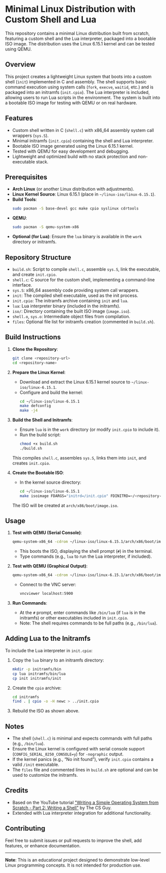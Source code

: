 # Minimal Linux Distribution with Custom Shell and Lua

This repository contains a minimal Linux distribution built from scratch, featuring a custom shell and the Lua interpreter, packaged into a bootable ISO image. The distribution uses the Linux 6.15.1 kernel and can be tested using QEMU.

## Overview

This project creates a lightweight Linux system that boots into a custom shell (`init`) implemented in C and assembly. The shell supports basic command execution using system calls (`fork`, `execve`, `waitid`, etc.) and is packaged into an initramfs (`init.cpio`). The Lua interpreter is included, allowing users to run Lua scripts in the environment. The system is built into a bootable ISO image for testing with QEMU or on real hardware.

## Features
- Custom shell written in C (`shell.c`) with x86_64 assembly system call wrappers (`sys.S`).
- Minimal initramfs (`init.cpio`) containing the shell and Lua interpreter.
- Bootable ISO image generated using the Linux 6.15.1 kernel.
- Tested with QEMU for easy development and debugging.
- Lightweight and optimized build with no stack protection and non-executable stack.

## Prerequisites
- **Arch Linux** (or another Linux distribution with adjustments).
- **Linux Kernel Source**: Linux 6.15.1 (place in `~/linux-iso/linux-6.15.1`).
- **Build Tools**:
  ```bash
  sudo pacman -S base-devel gcc make cpio syslinux cdrtools
  ```
- **QEMU**:
  ```bash
  sudo pacman -S qemu-system-x86
  ```
- **Optional (for Lua)**: Ensure the `lua` binary is available in the `work` directory or initramfs.

## Repository Structure
- `build.sh`: Script to compile `shell.c`, assemble `sys.S`, link the executable, and create `init.cpio`.
- `shell.c`: C source for the custom shell, implementing a command-line interface.
- `sys.S`: x86_64 assembly code providing system call wrappers.
- `init`: The compiled shell executable, used as the init process.
- `init.cpio`: The initramfs archive containing `init` and `lua`.
- `lua`: Lua interpreter binary (included in the initramfs).
- `iso/`: Directory containing the built ISO image (`image.iso`).
- `shell.o`, `sys.o`: Intermediate object files from compilation.
- `files`: Optional file list for initramfs creation (commented in `build.sh`).

## Build Instructions
1. **Clone the Repository**:
   ```bash
   git clone <repository-url>
   cd <repository-name>
   ```

2. **Prepare the Linux Kernel**:
   - Download and extract the Linux 6.15.1 kernel source to `~/linux-iso/linux-6.15.1`.
   - Configure and build the kernel:
     ```bash
     cd ~/linux-iso/linux-6.15.1
     make defconfig
     make -j4
     ```

3. **Build the Shell and Initramfs**:
   - Ensure `lua` is in the `work` directory (or modify `init.cpio` to include it).
   - Run the build script:
     ```bash
     chmod +x build.sh
     ./build.sh
     ```
   This compiles `shell.c`, assembles `sys.S`, links them into `init`, and creates `init.cpio`.

4. **Create the Bootable ISO**:
   - In the kernel source directory:
     ```bash
     cd ~/linux-iso/linux-6.15.1
     make isoimage FDARGS="initrd=/init.cpio" FDINITRD=~/<repository-path>/work/init.cpio
     ```
   The ISO will be created at `arch/x86/boot/image.iso`.

## Usage
1. **Test with QEMU (Serial Console)**:
   ```bash
   qemu-system-x86_64 -cdrom ~/linux-iso/linux-6.15.1/arch/x86/boot/image.iso -nographic -serial mon:stdio -append "console=ttyS0"
   ```
   - This boots the ISO, displaying the shell prompt (`#`) in the terminal.
   - Type commands (e.g., `lua` to run the Lua interpreter, if included).

2. **Test with QEMU (Graphical Output)**:
   ```bash
   qemu-system-x86_64 -cdrom ~/linux-iso/linux-6.15.1/arch/x86/boot/image.iso
   ```
   - Connect to the VNC server:
     ```bash
     vncviewer localhost:5900
     ```

3. **Run Commands**:
   - At the `#` prompt, enter commands like `/bin/lua` (if `lua` is in the initramfs) or other executables included in `init.cpio`.
   - Note: The shell requires commands to be full paths (e.g., `/bin/lua`).

## Adding Lua to the Initramfs
To include the Lua interpreter in `init.cpio`:
1. Copy the `lua` binary to an initramfs directory:
   ```bash
   mkdir -p initramfs/bin
   cp lua initramfs/bin/lua
   cp init initramfs/init
   ```
2. Create the `cpio` archive:
   ```bash
   cd initramfs
   find . | cpio -o -H newc > ../init.cpio
   ```
3. Rebuild the ISO as shown above.

## Notes
- The shell (`shell.c`) is minimal and expects commands with full paths (e.g., `/bin/lua`).
- Ensure the Linux kernel is configured with serial console support (`CONFIG_SERIAL_8250_CONSOLE=y`) for `-nographic` output.
- If the kernel panics (e.g., “No init found”), verify `init.cpio` contains a valid `/init` executable.
- The `files` file and commented lines in `build.sh` are optional and can be used to customize the initramfs.

## Credits
- Based on the YouTube tutorial ["Writing a Simple Operating System from Scratch - Part 2: Writing a Shell"](https://www.youtube.com/watch?v=u2Juz5sQyYQ) by The CS Guy.
- Extended with Lua interpreter integration for additional functionality.

## Contributing
Feel free to submit issues or pull requests to improve the shell, add features, or enhance documentation.

---

**Note**: This is an educational project designed to demonstrate low-level Linux programming concepts. It is not intended for production use.

